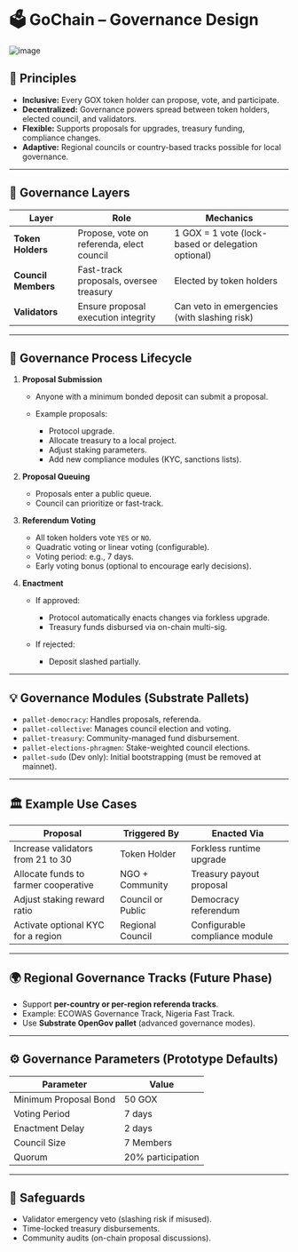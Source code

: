 # 🗳 GoChain – Governance Design

![image](https://github.com/user-attachments/assets/f1ddd0b9-afad-4b16-ab90-0b0d4ab7177a)

## 🎯 Principles

* **Inclusive:** Every GOX token holder can propose, vote, and participate.
* **Decentralized:** Governance powers spread between token holders, elected council, and validators.
* **Flexible:** Supports proposals for upgrades, treasury funding, compliance changes.
* **Adaptive:** Regional councils or country-based tracks possible for local governance.

---

## 🔧 Governance Layers

| Layer               | Role                                      | Mechanics                                          |
| ------------------- | ----------------------------------------- | -------------------------------------------------- |
| **Token Holders**   | Propose, vote on referenda, elect council | 1 GOX = 1 vote (lock-based or delegation optional) |
| **Council Members** | Fast-track proposals, oversee treasury    | Elected by token holders                           |
| **Validators**      | Ensure proposal execution integrity       | Can veto in emergencies (with slashing risk)       |

---

## 🔄 Governance Process Lifecycle

1. **Proposal Submission**

   * Anyone with a minimum bonded deposit can submit a proposal.
   * Example proposals:

     * Protocol upgrade.
     * Allocate treasury to a local project.
     * Adjust staking parameters.
     * Add new compliance modules (KYC, sanctions lists).

2. **Proposal Queuing**

   * Proposals enter a public queue.
   * Council can prioritize or fast-track.

3. **Referendum Voting**

   * All token holders vote `YES` or `NO`.
   * Quadratic voting or linear voting (configurable).
   * Voting period: e.g., 7 days.
   * Early voting bonus (optional to encourage early decisions).

4. **Enactment**

   * If approved:

     * Protocol automatically enacts changes via forkless upgrade.
     * Treasury funds disbursed via on-chain multi-sig.
   * If rejected:

     * Deposit slashed partially.

---

## 💡 Governance Modules (Substrate Pallets)

* `pallet-democracy`: Handles proposals, referenda.
* `pallet-collective`: Manages council election and voting.
* `pallet-treasury`: Community-managed fund disbursement.
* `pallet-elections-phragmen`: Stake-weighted council elections.
* `pallet-sudo` (Dev only): Initial bootstrapping (must be removed at mainnet).

---

## 🏛 Example Use Cases

| Proposal                             | Triggered By      | Enacted Via                    |
| ------------------------------------ | ----------------- | ------------------------------ |
| Increase validators from 21 to 30    | Token Holder      | Forkless runtime upgrade       |
| Allocate funds to farmer cooperative | NGO + Community   | Treasury payout proposal       |
| Adjust staking reward ratio          | Council or Public | Democracy referendum           |
| Activate optional KYC for a region   | Regional Council  | Configurable compliance module |

---

## 🌍 Regional Governance Tracks (Future Phase)

* Support **per-country or per-region referenda tracks**.
* Example: ECOWAS Governance Track, Nigeria Fast Track.
* Use **Substrate OpenGov pallet** (advanced governance modes).

---

## ⚙ Governance Parameters (Prototype Defaults)

| Parameter             | Value             |
| --------------------- | ----------------- |
| Minimum Proposal Bond | 50 GOX            |
| Voting Period         | 7 days            |
| Enactment Delay       | 2 days            |
| Council Size          | 7 Members         |
| Quorum                | 20% participation |

---

## 🔐 Safeguards

* Validator emergency veto (slashing risk if misused).
* Time-locked treasury disbursements.
* Community audits (on-chain proposal discussions).


